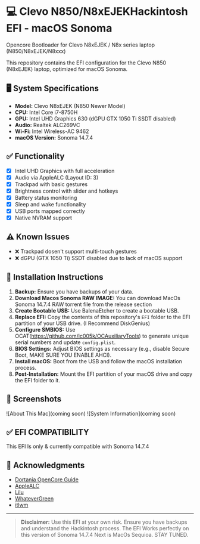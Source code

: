 # 💻 Clevo N850/N8xEJEKHackintosh EFI - macOS Sonoma
Opencore Bootloader for Clevo N8xEJEK / N8x series laptop (N850/N8xEJEK/N8xxx)

This repository contains the EFI configuration for the Clevo N850 (N8xEJEK) laptop, optimized for macOS Sonoma.

## 🖥️ System Specifications

- **Model:** Clevo N8xEJEK (N850 Newer Model)
- **CPU:** Intel Core i7-8750H
- **GPU:** Intel UHD Graphics 630 (dGPU GTX 1050 Ti SSDT disabled)
- **Audio:** Realtek ALC269VC
- **Wi-Fi:** Intel Wireless-AC 9462
- **macOS Version:** Sonoma 14.7.4

## ✅ Functionality

- [x] Intel UHD Graphics with full acceleration
- [x] Audio via AppleALC (Layout ID: 3)
- [x] Trackpad with basic gestures
- [x] Brightness control with slider and hotkeys
- [x] Battery status monitoring
- [x] Sleep and wake functionality
- [x] USB ports mapped correctly
- [x] Native NVRAM support

## ⚠️ Known Issues

- ❌ Trackpad dosen't support multi-touch gestures
- ❌ dGPU (GTX 1050 Ti) SSDT disabled due to lack of macOS support

## 🔧 Installation Instructions

1. **Backup:** Ensure you have backups of your data.
2. **Download Macos Sonoma RAW IMAGE:** You can download MacOs Sonoma 14.7.4 RAW torrent file from the release section
3. **Create Bootable USB:** Use BalenaEtcher to create a bootable USB.
4. **Replace EFI:** Copy the contents of this repository's `EFI` folder to the EFI partition of your USB drive. (I Recommend DiskGenius)
5. **Configure SMBIOS:** Use OCAT(https://github.com/ic005k/OCAuxiliaryTools) to generate unique serial numbers and update `config.plist`.
6. **BIOS Settings:** Adjust BIOS settings as necessary (e.g., disable Secure Boot, MAKE SURE YOU ENABLE AHCI).
7. **Install macOS:** Boot from the USB and follow the macOS installation process.
8. **Post-Installation:** Mount the EFI partition of your macOS drive and copy the EFI folder to it.

## 📸 Screenshots

![About This Mac](coming soon)
![System Information](coming soon)

## ✅ EFI COMPATIBILITY
This EFI Is only & currently compatible with Sonoma 14.7.4

## 🙏 Acknowledgments

- [Dortania OpenCore Guide](https://dortania.github.io/OpenCore-Install-Guide/)
- [AppleALC](https://github.com/acidanthera/AppleALC)
- [Lilu](https://github.com/acidanthera/Lilu)
- [WhateverGreen](https://github.com/acidanthera/WhateverGreen)
- [itlwm](https://github.com/OpenIntelWireless/itlwm)

---

> **Disclaimer:** Use this EFI at your own risk. Ensure you have backups and understand the Hackintosh process.
> The EFI Works perfectly on this version of Sonoma 14.7.4
> Next is MacOs Sequioa. STAY TUNED.

